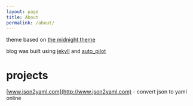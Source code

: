 ```yaml
---
layout: page
title: About
permalink: /about/
---
```


theme based on [the midnight theme](https://github.com/mattgraham/midnight)

blog was built using [jekyll](http://jekyllrb.com/) and [auto_pilot](https://github.com/lfender6445/auto_pilot)

# projects

[www.json2yaml.com](http://www.json2yaml.com) - convert json to yaml online
